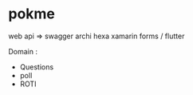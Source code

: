 # pokme


web api => swagger
archi hexa
xamarin forms / flutter


Domain :

- Questions
- poll
- ROTI


